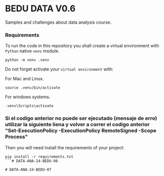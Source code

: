 # BEDU DATA V0.6

Samples and challenges about data analysis course.

### Requirements

To run the code in this repository you shall create a virtual environment with `Python` native `venv` module.

```
python -m venv .venv
```

Do not forget activate your `virtual environment` with:

For Mac and Linux.
```
source .venv/bin/activate
```

For windows systems.
```
.venv\Scripts\activate
```
### Si el codigo anterior no puede ser ejecutado (mensaje de erro) utilizar la siguiente liena y volver a correr el codigo anterior  "Set-ExecutionPolicy -ExecutionPolicy RemoteSigned -Scope Process"


Then you will need install the requirements of your project:

```
pip install -r requirements.txt
```#   D A T A - A N A - 2 4 - B E D U - 0 6 
 
 #   D A T A - A N A - 2 4 - B E D U - 0 7 
 
 